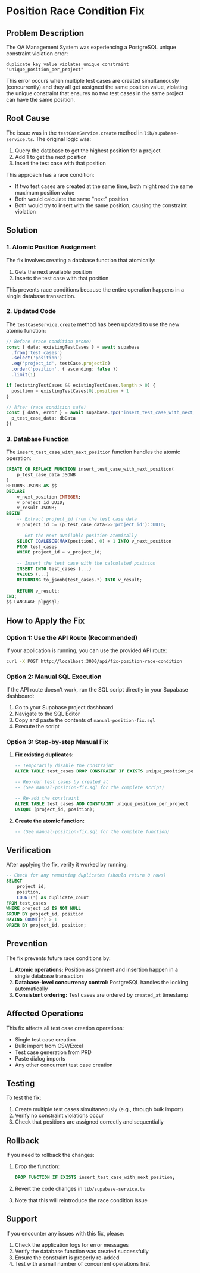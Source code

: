 # Position Race Condition Fix

## Problem Description

The QA Management System was experiencing a PostgreSQL unique constraint violation error:

```
duplicate key value violates unique constraint "unique_position_per_project"
```

This error occurs when multiple test cases are created simultaneously (concurrently) and they all get assigned the same position value, violating the unique constraint that ensures no two test cases in the same project can have the same position.

## Root Cause

The issue was in the `testCaseService.create` method in `lib/supabase-service.ts`. The original logic was:

1. Query the database to get the highest position for a project
2. Add 1 to get the next position
3. Insert the test case with that position

This approach has a race condition:
- If two test cases are created at the same time, both might read the same maximum position value
- Both would calculate the same "next" position
- Both would try to insert with the same position, causing the constraint violation

## Solution

### 1. Atomic Position Assignment

The fix involves creating a database function that atomically:
1. Gets the next available position
2. Inserts the test case with that position

This prevents race conditions because the entire operation happens in a single database transaction.

### 2. Updated Code

The `testCaseService.create` method has been updated to use the new atomic function:

```typescript
// Before (race condition prone)
const { data: existingTestCases } = await supabase
  .from('test_cases')
  .select('position')
  .eq('project_id', testCase.projectId)
  .order('position', { ascending: false })
  .limit(1)

if (existingTestCases && existingTestCases.length > 0) {
  position = existingTestCases[0].position + 1
}

// After (race condition safe)
const { data, error } = await supabase.rpc('insert_test_case_with_next_position', {
  p_test_case_data: dbData
})
```

### 3. Database Function

The `insert_test_case_with_next_position` function handles the atomic operation:

```sql
CREATE OR REPLACE FUNCTION insert_test_case_with_next_position(
    p_test_case_data JSONB
)
RETURNS JSONB AS $$
DECLARE
    v_next_position INTEGER;
    v_project_id UUID;
    v_result JSONB;
BEGIN
    -- Extract project_id from the test case data
    v_project_id := (p_test_case_data->>'project_id')::UUID;
    
    -- Get the next available position atomically
    SELECT COALESCE(MAX(position), 0) + 1 INTO v_next_position
    FROM test_cases 
    WHERE project_id = v_project_id;
    
    -- Insert the test case with the calculated position
    INSERT INTO test_cases (...)
    VALUES (...)
    RETURNING to_jsonb(test_cases.*) INTO v_result;
    
    RETURN v_result;
END;
$$ LANGUAGE plpgsql;
```

## How to Apply the Fix

### Option 1: Use the API Route (Recommended)

If your application is running, you can use the provided API route:

```bash
curl -X POST http://localhost:3000/api/fix-position-race-condition
```

### Option 2: Manual SQL Execution

If the API route doesn't work, run the SQL script directly in your Supabase dashboard:

1. Go to your Supabase project dashboard
2. Navigate to the SQL Editor
3. Copy and paste the contents of `manual-position-fix.sql`
4. Execute the script

### Option 3: Step-by-step Manual Fix

1. **Fix existing duplicates:**
   ```sql
   -- Temporarily disable the constraint
   ALTER TABLE test_cases DROP CONSTRAINT IF EXISTS unique_position_per_project;
   
   -- Reorder test cases by created_at
   -- (See manual-position-fix.sql for the complete script)
   
   -- Re-add the constraint
   ALTER TABLE test_cases ADD CONSTRAINT unique_position_per_project 
   UNIQUE (project_id, position);
   ```

2. **Create the atomic function:**
   ```sql
   -- (See manual-position-fix.sql for the complete function)
   ```

## Verification

After applying the fix, verify it worked by running:

```sql
-- Check for any remaining duplicates (should return 0 rows)
SELECT 
    project_id,
    position,
    COUNT(*) as duplicate_count
FROM test_cases 
WHERE project_id IS NOT NULL 
GROUP BY project_id, position 
HAVING COUNT(*) > 1
ORDER BY project_id, position;
```

## Prevention

The fix prevents future race conditions by:

1. **Atomic operations:** Position assignment and insertion happen in a single database transaction
2. **Database-level concurrency control:** PostgreSQL handles the locking automatically
3. **Consistent ordering:** Test cases are ordered by `created_at` timestamp

## Affected Operations

This fix affects all test case creation operations:

- Single test case creation
- Bulk import from CSV/Excel
- Test case generation from PRD
- Paste dialog imports
- Any other concurrent test case creation

## Testing

To test the fix:

1. Create multiple test cases simultaneously (e.g., through bulk import)
2. Verify no constraint violations occur
3. Check that positions are assigned correctly and sequentially

## Rollback

If you need to rollback the changes:

1. Drop the function:
   ```sql
   DROP FUNCTION IF EXISTS insert_test_case_with_next_position;
   ```

2. Revert the code changes in `lib/supabase-service.ts`

3. Note that this will reintroduce the race condition issue

## Support

If you encounter any issues with this fix, please:

1. Check the application logs for error messages
2. Verify the database function was created successfully
3. Ensure the constraint is properly re-added
4. Test with a small number of concurrent operations first 